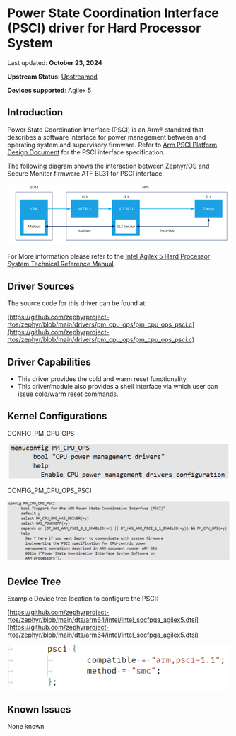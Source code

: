 # **Power State Coordination Interface (PSCI) driver for Hard Processor System**

Last updated: **October 23, 2024** 

**Upstream Status**: [Upstreamed](https://github.com/zephyrproject-rtos/zephyr/blob/main/drivers/pm_cpu_ops/pm_cpu_ops_psci.c)

**Devices supported**: Agilex 5

## **Introduction**

Power State Coordination Interface (PSCI) is an Arm&reg; standard that describes a software interface for power management between and operating system and supervisory firmware. Refer to [Arm PSCI Platform Design Document](https://developer.arm.com/documentation/den0022/latest) for the PSCI interface specification.

The following diagram shows the interaction between Zephyr/OS and Secure Monitor firmware ATF BL31 for PSCI interface.

![psci_diagram](images/psci_diagram.png)


For More information please refer to the [Intel Agilex 5 Hard Processor System Technical Reference Manual](https://www.intel.com/content/www/us/en/docs/programmable/814346).

## **Driver Sources**

The source code for this driver can be found at:

[https://github.com/zephyrproject-rtos/zephyr/blob/main/drivers/pm_cpu_ops/pm_cpu_ops_psci.c](https://github.com/zephyrproject-rtos/zephyr/blob/main/drivers/pm_cpu_ops/pm_cpu_ops_psci.c)

## **Driver Capabilities**

* This driver provides the cold and warm reset functionality.
* This driver/module also provides a shell interface via which user can issue cold/warm reset commands.


## **Kernel Configurations**

CONFIG_PM_CPU_OPS

![pm_cpu_ops_config](images/pm_cpu_ops_config.png)

CONFIG_PM_CPU_OPS_PSCI

![pm_cpu_ops_psci_config](images/pm_cpu_ops_psci_config.png)

## **Device Tree**

Example Device tree location to configure the PSCI:

[https://github.com/zephyrproject-rtos/zephyr/blob/main/dts/arm64/intel/intel_socfpga_agilex5.dtsi](https://github.com/zephyrproject-rtos/zephyr/blob/main/dts/arm64/intel/intel_socfpga_agilex5.dtsi)

![psci_device_tree](images/psci_device_tree.png)

## **Known Issues**

None known
